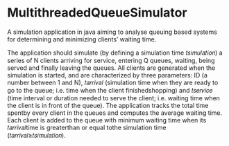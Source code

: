 # MultithreadedQueueSimulator

A simulation application in java aiming to analyse queuing based systems for determining and minimizing clients’ waiting time.

The application should simulate (by defining a simulation time 𝑡𝑠𝑖𝑚𝑢𝑙𝑎𝑡𝑖𝑜𝑛) a series of N clients arriving for service,
entering Q queues, waiting, being served and finally leaving the queues. All clients are generated when the simulation is started, 
and are characterized by three parameters: ID (a number between 1 and N), 
𝑡𝑎𝑟𝑟𝑖𝑣𝑎𝑙 (simulation time when they are ready to go to the queue; i.e. time when the client finishedshopping) and
𝑡𝑠𝑒𝑟𝑣𝑖𝑐𝑒 (time interval or duration needed to serve the client; i.e. waiting time when the client is in front of the queue). 
The application tracks the total time  spentby  every client in  the queues  and  computes  the  average  waiting  time. 
Each  client  is added to the queue with minimum waiting time when its 𝑡𝑎𝑟𝑟𝑖𝑣𝑎𝑙time is greaterthan or equal tothe simulation time (𝑡𝑎𝑟𝑟𝑖𝑣𝑎𝑙≥𝑡𝑠𝑖𝑚𝑢𝑙𝑎𝑡𝑖𝑜𝑛).

